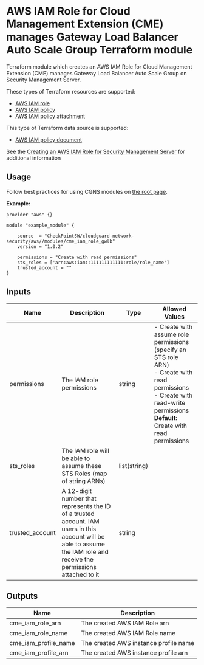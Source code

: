 # AWS IAM Role for Cloud Management Extension (CME) manages Gateway Load Balancer Auto Scale Group Terraform module

Terraform module which creates an AWS IAM Role for Cloud Management Extension (CME) manages Gateway Load Balancer Auto Scale Group on Security Management Server.

These types of Terraform resources are supported:
* [AWS IAM role](https://registry.terraform.io/providers/hashicorp/aws/latest/docs/resources/iam_role)
* [AWS IAM policy](https://registry.terraform.io/providers/hashicorp/aws/latest/docs/resources/iam_policy)
* [AWS IAM policy attachment](https://registry.terraform.io/providers/hashicorp/aws/latest/docs/resources/iam_role_policy_attachment)

This type of Terraform data source is supported:
* [AWS IAM policy document](https://registry.terraform.io/providers/hashicorp/aws/latest/docs/data-sources/iam_policy_document)

See the [Creating an AWS IAM Role for Security Management Server](https://supportcenter.checkpoint.com/supportcenter/portal?eventSubmit_doGoviewsolutiondetails=&solutionid=sk122074) for additional information


## Usage
Follow best practices for using CGNS modules on [the root page](https://registry.terraform.io/modules/checkpointsw/cloudguard-network-security/aws/latest#:~:text=Best%20Practices%20for%20Using%20Our%20Modules).

**Example:**
```
provider "aws" {}

module "example_module" {

    source  = "CheckPointSW/cloudguard-network-security/aws//modules/cme_iam_role_gwlb"
    version = "1.0.2"

    permissions = "Create with read permissions"
    sts_roles = ['arn:aws:iam::111111111111:role/role_name']
    trusted_account = ""
}
```

## Inputs

| Name            | Description                                                                                                                                                           | Type         | Allowed Values                                                                                                                              |
|-----------------|-----------------------------------------------------------------------------------------------------------------------------------------------------------------------|--------------|--------------------------------------------------------------------------------------------------------------------------------------------|
| permissions     | The IAM role permissions                                                                                                                                              | string       | - Create with assume role permissions (specify an STS role ARN)<br>- Create with read permissions<br>- Create with read-write permissions<br>**Default:** Create with read permissions |
| sts_roles       | The IAM role will be able to assume these STS Roles (map of string ARNs)                                                                                              | list(string) |                                                                                                                                          |
| trusted_account | A 12-digit number that represents the ID of a trusted account. IAM users in this account will be able to assume the IAM role and receive the permissions attached to it | string       |                                                                                                                                          |


## Outputs
| Name                 | Description                           |
|----------------------|---------------------------------------|
| cme_iam_role_arn     | The created AWS IAM Role arn          |
| cme_iam_role_name    | The created AWS IAM Role name         |
| cme_iam_profile_name | The created AWS instance profile name |
| cme_iam_profile_arn  | The created AWS instance profile arn  |
